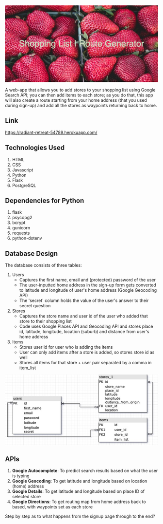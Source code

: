 ![Shopping List | Route Generator](https://github.com/sid-s1/Project-2/blob/main/static/images/banner.png?raw=true)

A web-app that allows you to add stores to your shopping list using Google Search API; you can then add items to each store; as you do that, this app will also create a route starting from your home address (that you used during sign-up) and add all the stores as waypoints returning back to home.

## Link

https://radiant-retreat-54789.herokuapp.com/

## Technologies Used
1. HTML
2. CSS
3. Javascript
4. Python
5. Flask
6. PostgreSQL

## Dependencies for Python
1. flask
2. psycopg2
3. bcrypt
4. gunicorn
5. requests
6. python-dotenv
   
## Database Design

The database consists of three tables:
1. Users
   - Captures the first name, email and (protected) password of the user
   - The user-inputted home address in the sign-up form gets converted to latitude and longitude of user's home address (Google Geocoding API)
   - The 'secret' column holds the value of the user's answer to their secret question
2. Stores
   - Captures the store name and user id of the user who added that store to their shopping list
   - Code uses Google Places API and Geocoding API and stores place id, latitude, longitude, location (suburb) and distance from user's home address
3. Items
   - Stores user id for user who is adding the items
   - User can only add items after a store is added, so stores store id as well
   - Stores all items for that store + user pair separated by a comma in item_list

![ERD](https://github.com/sid-s1/Project-2/blob/main/static/images/ERD.jpg?raw=true)

## APIs

1. **Google Autocomplete**: To predict search results based on what the user is typing
2. **Google Geocoding**: To get latitude and longitude based on location (home) address
3. **Google Details**: To get latitude and longitude based on place ID of selected store
4. **Google Directions**: To get routing map from home address back to based, with waypoints set as each store

Step by step as to what happens from the signup page through to the end?